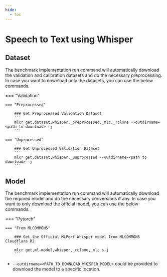 ```yaml
---
hide:
  - toc
---
```


# Speech to Text using Whisper

## Dataset

The benchmark implementation run command will automatically download the validation and calibration datasets and do the necessary preprocessing. In case you want to download only the datasets, you can use the below commands.

=== "Validation"

    === "Preprocessed"

        ### Get Preprocessed Validation Dataset
        ```
        mlcr get,dataset,whisper,_preprocessed,_mlc,_rclone --outdirname=<path to download> -j
        ```

    === "Unprocessed"

        ### Get Unprocessed Validation Dataset
        ```
        mlcr get,dataset,whisper,_unprocessed --outdirname=<path to download> -j
        ```

## Model
The benchmark implementation run command will automatically download the required model and do the necessary conversions if any. In case you want to only download the official model, you can use the below commands.

=== "Pytorch"

    === "From MLCOMMONS"

        ### Get the Official MLPerf Whisper model from MLCOMMONS Cloudflare R2
        ```
        mlcr get,ml-model,whisper,_rclone,_mlc s-j
        ```

- `--outdirname=<PATH_TO_DOWNLOAD_WHISPER_MODEL>` could be provided to download the model to a specific location.